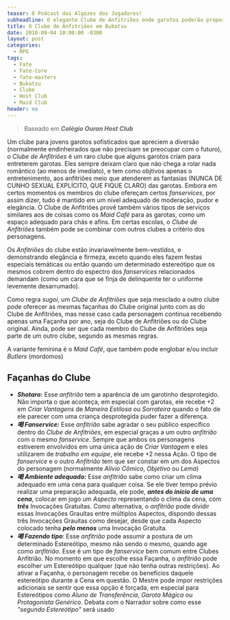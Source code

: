 ```yaml
---
teaser: O Podcast dos Algozes dos Jogadores!
subheadline: O elegante Clube de Anfitriões onde garotos poderão proporcionar lazer apropriado para garotas em Buktasu
title: O Clube de Anfitriões em Bukatsu
date: 2016-09-04 10:00:00 -0300
layout: post
categories:
  - RPG
tags:
  - Fate
  - Fate-Core
  - fate-masters
  - Bukatsu
  - Clube
  - Host Club
  - Maid Club
header: no
---
```


> Baseado em ___Colégio Ouran Host Club___

Um clube para jovens garotos sofisticados que apreciem a diversão (normalmente endinheirados que não precisam se preocupar com o futuro), o _Clube de Anfitriões_ é um raro clube que alguns garotos criam para entreterem garotas. Eles sempre deixam claro que não chega a rolar nada romântico (ao menos de imediato), e tem como objtivos apenas o entretenimento, aos anfitriões meio que atenderem as fantasias (NUNCA DE CUNHO SEXUAL EXPLÍCITO, QUE FIQUE CLARO) das garotas. Embora em certos momentos os membros do clube ofereçam certos _fanservices_, por assim dizer, tudo é mantido em um nível adequado de moderação, pudor e elegância. O Clube de Anfitriões provê também vários tipos de serviços similares aos de coisas como os _Maid Café_ para as garotas, como um espaço adequado para chás e afins. Em certas escolas, o _Clube de Anfitriões_ também pode se combinar com outros clubes a critério dos personagens. 

Os _Anfitriões_ do clube estão invariavelmente bem-vestidos, e demonstrando elegância e firmeza, exceto quando eles fazem festas especiais temáticas ou então quando um determinado estereótipo que os mesmos cobrem dentro do espectro dos _fanservices_ relacionados demandam (como um cara que se finja de delinquente ter o uniforme levemente desarrumado).

Como regra _sugoi_, um _Clube de Anfitriões_ que seja mesclado a outro clube pode oferecer as mesmas façanhas do Clube original junto com as do Clube de Anfitriões, mas nesse caso cada personagem continua recebendo apenas uma Façanha por ano, seja do Clube de Anfitriões ou do Clube original. Ainda, pode ser que cada membro do Clube de Anfitriões seja parte de um outro clube, segundo as mesmas regras. 

A variante feminina é o _Maid Café_, que também pode englobar e/ou incluir _Butlers_ (mordomos)

## Façanhas do Clube

+ ___Shotaro:___ Esse _anfitrião_ tem a aparência de um garotinho desprotegido. Não importa o que aconteça, em especial com garotas, ele recebe +2 em _Criar Vantagens_ de _Maneira Estilosa_ ou _Sorrateira_ quando o fato de ele parecer com uma criança desprotegida puder fazer a diferença.
+ ___喝 Fanservice:___ Esse _anfitrião_ sabe agradar o seu público específico dentro do _Clube de Anfitriões_, em especial graças a um outro _anfitrião_ com o mesmo _fanservice_. Sempre que ambos os personagens estiverem envolvidos em uma única ação de _Criar Vantagem_ e eles utilizarem de _trabalho em equipe_, ele recebe +2 nessa Ação. O tipo de _fanservice_ e o outro _Anfitrião_ tem que ser constar em um dos Aspectos do personagem (normalmente _Alívio Cômico_, _Objetivo_ ou _Lema_)
+ ___喝 Ambiente adequado:___ Esse _anfitrião_ sabe como criar um clima adequado em uma cena para qualquer coisa. Se ele tiver tempo prévio realizar uma preparação adequada, ele pode, ___antes do início de uma cena___, colocar em jogo um _Aspecto_ representando o clima da cena, com ___três___ Invocações Gratuítas. Como alternativa, o _anfitrião_ pode dividir essas Invocações Grauítas entre múltiplos Aspectos, dispondo dessas três Invocações Grauítas como desejar, desde que cada Aspecto colocado tenha ___pelo menos___ uma Invocação Gratuíta.
+ ___喝 Fazendo tipo___: Esse _anfitrião_ pode assumir a postura de um determinado Estereótipo, mesmo não sendo o mesmo, quando age como _anfitrião_. Esse é um tipo de _fanservice_ bem comum entre Clubes Anfitrião. No momento em que escolhe essa Façanha, o _anfitrião_ pode escolher um Estereótipo qualquer (que não tenha outras restrições). Ao ativar a Façanha, o personagem recebe os benefícios daquele estereótipo durante a Cena em questão. O Mestre pode impor restrições adicionais se sentir que essa opção é forçada, em especial para Estereótipos como _Aluno de Transferência_, _Garota Mágica_ ou _Protagonista Genérico_. Debata com o Narrador sobre como esse _"segundo Estereótipo"_ será usado
